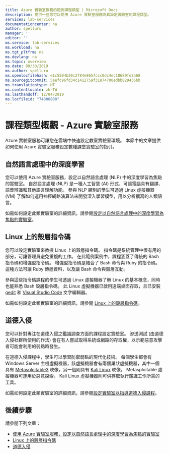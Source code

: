 ```yaml
---
title: Azure 實驗室服務的範例課程類型 | Microsoft Docs
description: 提供一些您可以使用 Azure 實驗室服務為其設定實驗室的課程類型。
services: lab-services
documentationcenter: na
author: spelluru
manager: ''
editor: ''
ms.service: lab-services
ms.workload: na
ms.tgt_pltfrm: na
ms.devlang: na
ms.topic: overview
ms.date: 09/30/2019
ms.author: spelluru
ms.openlocfilehash: e1c5504b30c2784e8657ccc0dc4ec18689fe2a68
ms.sourcegitcommit: 5aefc96fd34c141275af31874700edbb829436bb
ms.translationtype: HT
ms.contentlocale: zh-TW
ms.lasthandoff: 12/04/2019
ms.locfileid: "74806808"
---
```

# <a name="class-types-overview---azure-lab-services"></a>課程類型概觀 - Azure 實驗室服務

Azure 實驗室服務可讓您在雲端中快速設定教室實驗室環境。 本節中的文章提供如何使用 Azure 實驗室服務設定數種課堂實驗室的指引。

## <a name="deep-learning-in-natural-language-processing"></a>自然語言處理中的深度學習

您可以使用 Azure 實驗室服務，設定以自然語言處理 (NLP) 中的深度學習為焦點的實驗室。 自然語言處理 (NLP) 是一種人工智慧 (AI) 形式，可讓電腦具有翻譯、語音辨識和其他語言理解功能。 參與 NLP 類別的學生可透過 Linux 虛擬機器 (VM) 了解如何運用神經網路演算法來開發深入學習模型，用以分析撰寫的人類語言。

如需如何設定此類實驗室的詳細資訊，請參閱[設定以自然語言處理中的深度學習為焦點的實驗室](class-type-deep-learning-natural-processing.md)。

## <a name="shell-scripting-on-linux"></a>Linux 上的殼層指令碼

您可以設定實驗室來教授 Linux 上的殼層指令碼。 指令碼是系統管理中很有用的部分，可讓管理員避免重複的工作。 在此範例案例中，課程涵蓋了傳統的 Bash 指令碼和增強型指令碼。 增強型指令碼是結合了 Bash 命令與 Ruby 的指令碼。 這種方法可讓 Ruby 傳遞資料，以及讓 Bash 命令與殼層互動。

參與這些指令碼課程的學生可透過 Linux 虛擬機器了解 Linux 的基本概念，同時也能熟悉 Bash 殼層指令碼。 此 Linux 虛擬機器已啟用遠端桌面存取，且已安裝 [gedit](https://help.gnome.org/users/gedit/stable/) 和 [Visual Studio Code](https://code.visualstudio.com/) 文字編輯器。

如需如何設定此類實驗室的詳細資訊，請參閱 [Linux 上的殼層指令碼](class-type-shell-scripting-linux.md)。

## <a name="ethical-hacking"></a>道德入侵

您可以針對專注在道德入侵之鑑識調查方面的課程設定實驗室。 滲透測試 (由道德入侵社群所使用的作法) 會在有人嘗試取得系統或網路的存取權，以示範惡意攻擊者可能會利用的弱點時發生。

在道德入侵課程中，學生可以學習防禦弱點的現代化技術。 每個學生都會有 Windows Server 主機虛擬機器，該虛擬機器會有兩個巢狀虛擬機器，其中一個具有 [Metasploitable3](https://github.com/rapid7/metasploitable3) 映像，另一個則具有 [Kali Linux](https://www.kali.org/) 映像。 Metasploitable 虛擬機器可運用於惡意探索。  Kali Linux 虛擬機器則可供存取執行鑑識工作所需的工具。

如需如何設定此類實驗室的詳細資訊，請參閱[設定實驗室以指導道德入侵課程](class-type-ethical-hacking.md)。

## <a name="next-steps"></a>後續步驟

請參閱下列文章：

- [使用 Azure 實驗室服務，設定以自然語言處理中的深度學習為焦點的實驗室](class-type-deep-learning-natural-processing.md)
- [Linux 上的殼層指令碼](class-type-shell-scripting-linux.md)
- [道德入侵](class-type-ethical-hacking.md)
